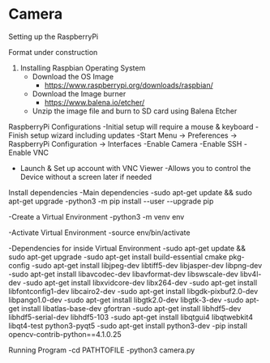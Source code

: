 # Camera

Setting up the RaspberryPi

Format under construction

1. Installing Raspbian Operating System
    - Download the OS Image
       - https://www.raspberrypi.org/downloads/raspbian/
    - Download the Image burner
       - https://www.balena.io/etcher/
    - Unzip the image file and burn to SD card using Balena Etcher
  


RaspberryPi Configurations
-Initial setup will require a mouse & keyboard
-Finish setup wizard including updates
-Start Menu -> Preferences -> RaspberryPi Configuration -> Interfaces
    -Enable Camera 
    -Enable SSH 
    -Enable VNC 
- Launch & Set up account with VNC Viewer
    -Allows you to control the Device without a screen later if needed


Install dependencies
-Main dependencies
    -sudo apt-get update && sudo apt-get upgrade
    -python3 -m pip install --user --upgrade pip
    
-Create a Virtual Environment
    -python3 -m venv env

-Activate Virtual Environment
    -source env/bin/activate

-Dependencies for inside Virtual Environment
    -sudo apt-get update && sudo apt-get upgrade
    -sudo apt-get install build-essential cmake pkg-config
    -sudo apt-get install libjpeg-dev libtiff5-dev libjasper-dev libpng-dev
    -sudo apt-get install libavcodec-dev libavformat-dev libswscale-dev libv4l-dev
    -sudo apt-get install libxvidcore-dev libx264-dev
    -sudo apt-get install libfontconfig1-dev libcairo2-dev
    -sudo apt-get install libgdk-pixbuf2.0-dev libpango1.0-dev
    -sudo apt-get install libgtk2.0-dev libgtk-3-dev
    -sudo apt-get install libatlas-base-dev gfortran
    -sudo apt-get install libhdf5-dev libhdf5-serial-dev libhdf5-103
    -sudo apt-get install libqtgui4 libqtwebkit4 libqt4-test python3-pyqt5
    -sudo apt-get install python3-dev
    -pip install opencv-contrib-python==4.1.0.25



Running Program
-cd PATHTOFILE
-python3 camera.py

